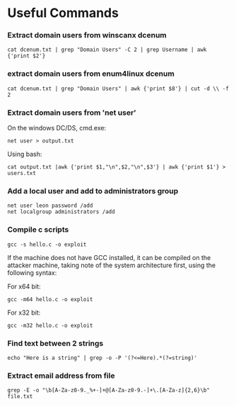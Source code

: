 # Useful Commands

### Extract domain users from winscanx dcenum

```
cat dcenum.txt | grep "Domain Users" -C 2 | grep Username | awk {'print $2'}
```

### extract domain users from enum4linux dcenum

```
cat dcenum.txt | grep "Domain Users" | awk {'print $8'} | cut -d \\ -f 2
```

### Extract domain users from 'net user'

On the windows DC/DS, cmd.exe:

```
net user > output.txt
```

Using bash:

```
cat output.txt |awk {'print $1,"\n",$2,"\n",$3'} | awk {'print $1'} > users.txt
```

### Add a local user and add to administrators group

```
net user leon password /add
net localgroup administrators /add
```

### Compile c scripts

```
gcc -s hello.c -o exploit
```

If the machine does not have GCC installed, it can be compiled on the attacker machine, taking note of the system architecture first, using the following syntax:

For x64 bit:

```
gcc -m64 hello.c -o exploit
```

For x32 bit:

```
gcc -m32 hello.c -o exploit
```

### Find text between 2 strings

```
echo "Here is a string" | grep -o -P '(?<=Here).*(?=string)'
```

### Extract email address from file

```
grep -E -o "\b[A-Za-z0-9._%+-]+@[A-Za-z0-9.-]+\.[A-Za-z]{2,6}\b" file.txt
```

